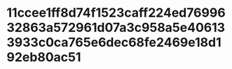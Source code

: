 # 11ccee1ff8d74f1523caff224ed7699632863a572961d07a3c958a5e406133933c0ca765e6dec68fe2469e18d192eb80ac51